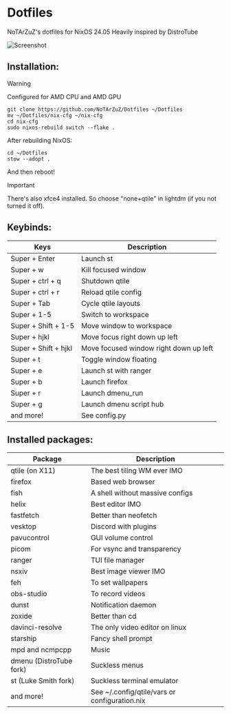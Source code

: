 # Dotfiles
NoTArZuZ's dotfiles for NixOS 24.05
Heavily inspired by DistroTube

![Screenshot](https://cdn.discordapp.com/attachments/836500386390605846/1251149097579184189/1718367567.png?ex=666d86e6&is=666c3566&hm=22cdff7179c33e81e0af066b76f3d87c9fd0b0bdb8aa9b55fe15fb74493bbf28&)

## Installation:

> [!WARNING]
> Configured for AMD CPU and AMD GPU

```
git clone https://github.com/NoTArZuZ/Dotfiles ~/Dotfiles
mv ~/Dotfiles/nix-cfg ~/nix-cfg
cd nix-cfg
sudo nixos-rebuild switch --flake .
```

After rebuilding NixOS:

```
cd ~/Dotfiles
stow --adopt .
```

And then reboot!

> [!IMPORTANT]
> There's also xfce4 installed. So choose "none+qtile" in lightdm (if you not turned it off).

## Keybinds:

| Keys                 | Description                            |
| -------------------- | -------------------------------------- |
| Super + Enter        | Launch st                              |
| Super + w            | Kill focused window                    |
| Super + ctrl + q     | Shutdown qtile                         |
| Super + ctrl + r     | Reload qtile config                    |
| Super + Tab          | Cycle qtile layouts                    |
| Super + 1-5          | Switch to workspace                    |
| Super + Shift + 1-5  | Move window to workspace               |
| Super + hjkl         | Move focus right down up left          |
| Super + Shift + hjkl | Move focused window right down up left |
| Super + t            | Toggle window floating                 |
| Super + e            | Launch st with ranger                  |
| Super + b            | Launch firefox                         |
| Super + r            | Launch dmenu_run                       |
| Super + g            | Launch dmenu script hub                |
| and more!            | See config.py                          |

## Installed packages:

| Package                 | Description                                   |
| ----------------------- | --------------------------------------------- |
| qtile (on X11)          | The best tiling WM ever IMO                   |
| firefox                 | Based web browser                             |
| fish                    | A shell without massive configs               |
| helix                   | Best editor IMO                               |
| fastfetch               | Better than neofetch                          |
| vesktop                 | Discord with plugins                          |
| pavucontrol             | GUI volume control                            |
| picom                   | For vsync and transparency                    |
| ranger                  | TUI file manager                              |
| nsxiv                   | Best image viewer IMO                         |
| feh                     | To set wallpapers                             |
| obs-studio              | To record videos                              |
| dunst                   | Notification daemon                           |
| zoxide                  | Better than cd                                |
| davinci-resolve         | The only video editor on linux                |
| starship                | Fancy shell prompt                            |
| mpd and ncmpcpp         | Music                                         |
| dmenu (DistroTube fork) | Suckless menus                                |
| st (Luke Smith fork)    | Suckless terminal emulator                    |
| and more!               | See ~/.config/qtile/vars or configuration.nix |
